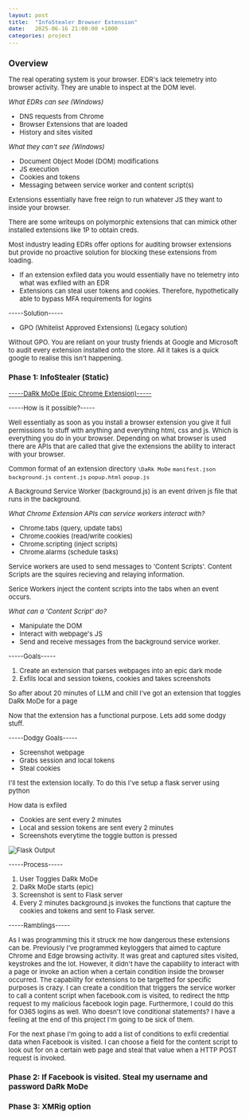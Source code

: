 ```yaml
---
layout: post
title:  "InfoStealer Browser Extension"
date:   2025-06-16 21:00:00 +1000
categories: project
---
```


<style>
  body { font-size: 13px; }
  h1 { font-size: 19px !important; }
  h2 { font-size: 17px !important; }
  h3 { font-size: 15px !important; }
</style>

## Overview

The real operating system is your browser. EDR's lack telemetry into browser activity. They are unable to inspect at the DOM level.

*What EDRs can see (Windows)*
- DNS requests from Chrome
- Browser Extensions that are loaded
- History and sites visited

*What they can't see (Windows)*
- Document Object Model (DOM) modifications
- JS execution
- Cookies and tokens
- Messaging between service worker and content script(s)

Extensions essentially have free reign to run whatever JS they want to inside your browser.

There are some writeups on polymorphic extensions that can mimick other installed extensions like 1P to obtain creds. 

Most industry leading EDRs offer options for auditing browser extensions but provide no proactive solution for blocking these extensions from loading.
- If an extension exfiled data you would essentially have no telemetry into what was exfiled with an EDR
- Extensions can steal user tokens and cookies. Therefore, hypothetically able to bypass MFA requirements for logins

-----Solution-----
- GPO (Whitelist Approved Extensions) (Legacy solution)

Without GPO. You are reliant on your trusty friends at Google and Microsoft to audit every extension installed onto the store. All it takes is a quick google to realise this isn't happening.

### Phase 1: InfoStealer (Static)

[-----DaRk MoDe (Epic Chrome Extension)-----](https://github.com/lvl0socanalyst/Chrome-Extension/tree/main/DaRk%20MoDe)

-----How is it possible?-----

Well essentially as soon as you install a browser extension you give it full permissions to stuff with anything and everything html, css and js. Which is everything you do in your browser. Depending on what browser is used there are APIs that are called that give the extensions the ability to interact with your browser. 

Common format of an extension directory
```\DaRk MoDe```
  ```manifest.json```
  ```background.js```
  ```content.js```
  ```popup.html```
  ```popup.js```

A Background Service Worker (background.js) is an event driven js file that runs in the background.

*What Chrome Extension APIs can service workers interact with?*
- Chrome.tabs (query, update tabs)
- Chrome.cookies (read/write cookies)
- Chrome.scripting (inject scripts)
- Chrome.alarms (schedule tasks)

Service workers are used to send messages to 'Content Scripts'. Content Scripts are the squires recieving and relaying information.

Serice Workers inject the content scripts into the tabs when an event occurs.

*What can a 'Content Script' do?*
- Manipulate the DOM
- Interact with webpage's JS
- Send and receive messages from the background service worker.

-----Goals-----
1. Create an extension that parses webpages into an epic dark mode
2. Exfils local and session tokens, cookies and takes screenshots

So after about 20 minutes of LLM and chill I've got an extension that toggles DaRk MoDe for a page

Now that the extension has a functional purpose. Lets add some dodgy stuff.

-----Dodgy Goals-----
- Screenshot webpage
- Grabs session and local tokens
- Steal cookies

I'll test the extension locally. To do this I've setup a flask server using python

How data is exfiled
- Cookies are sent every 2 minutes
- Local and session tokens are sent every 2 minutes
- Screenshots everytime the toggle button is pressed

![Flask Output](/images/flask_output.PNG)

-----Process-----
1. User Toggles DaRk MoDe
2. DaRk MoDe starts (epic)
3. Screenshot is sent to Flask server
4. Every 2 minutes background.js invokes the functions that capture the cookies and tokens and sent to Flask server.

-----Ramblings-----

As I was programming this it struck me how dangerous these extensions can be. Previously I've programmed keyloggers that aimed to capture Chrome and Edge browsing activity. It was great and captured sites visited, keystrokes and the lot. However, it didn't have the capability to interact with a page or invoke an action when a certain condition inside the browser occurred. The capability for extensions to be targetted for specific purposes is crazy. I can create a condition that triggers the service worker to call a content script when facebook.com is visited, to redirect the http request to my malicious facebook login page. Furthermore, I could do this for O365 logins as well. Who doesn't love conditional statements? I have a feeling at the end of this project I'm going to be sick of them.

For the next phase I'm going to add a list of conditions to exfil credential data when Facebook is visited. I can choose a field for the content script to look out for on a certain web page and steal that value when a HTTP POST request is invoked.

### Phase 2: If Facebook is visited. Steal my username and password DaRk MoDe



### Phase 3: XMRig option